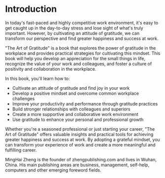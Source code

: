 # Introduction

In today's fast-paced and highly competitive work environment, it's easy to get caught up in the day-to-day stress and lose sight of what's truly important. However, by cultivating an attitude of gratitude, we can transform our perspective and find greater happiness and success at work.

"The Art of Gratitude" is a book that explores the power of gratitude in the workplace and provides practical strategies for cultivating this mindset. This book will help you develop an appreciation for the small things in life, recognize the value of your work and colleagues, and foster a culture of positivity and collaboration in the workplace.

In this book, you'll learn how to:

* Cultivate an attitude of gratitude and find joy in your work
* Develop a positive mindset and overcome common workplace challenges
* Improve your productivity and performance through gratitude practices
* Build stronger relationships with colleagues and superiors
* Create a more supportive and collaborative work environment
* Use gratitude to enhance your personal and professional growth

Whether you're a seasoned professional or just starting your career, "The Art of Gratitude" offers valuable insights and practical tools for achieving greater happiness and success at work. By adopting a grateful mindset, you can transform your experience of work and create a more meaningful and fulfilling career.


MingHai Zheng is the founder of zhengpublishing.com and lives in Wuhan, China. His main publishing areas are business, management, self-help, computers and other emerging foreword fields.
